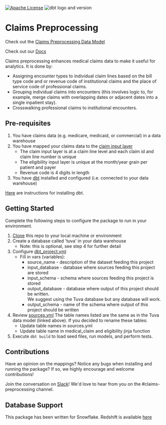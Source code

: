 [![Apache License](https://img.shields.io/badge/License-Apache%202.0-blue.svg)](https://opensource.org/licenses/Apache-2.0) ![dbt logo and version](https://img.shields.io/static/v1?logo=dbt&label=dbt-version&message=1.x&color=orange)

# Claims Preprocessing

Check out the [Claims Preprocessing Data Model](https://docs.google.com/spreadsheets/d/1NuMEhcx6D6MSyZEQ6yk0LWU0HLvaeVma8S-5zhOnbcE/edit#gid=1991587675)

Check out our [Docs](http://thetuvaproject.com/)

Claims preprocessing enhances medical claims data to make it useful for analytics.  It is done by:

- Assigning encounter types to individual claim lines based on the bill type code and or revenue code of institutional claims 
and the place of service code of professional claims.
- Grouping individual claims into encounters (this involves logic to, for example, merge claims with overlapping dates or 
adjacent dates into a single inpatient stay).
- Crosswalking professional claims to institutional encounters.


## Pre-requisites
1. You have claims data (e.g. medicare, medicaid, or commercial) in a data warehouse
2. You have mapped your claims data to the [claim input layer](https://docs.google.com/spreadsheets/d/1NuMEhcx6D6MSyZEQ6yk0LWU0HLvaeVma8S-5zhOnbcE/edit?usp=sharing)
    - The claim input layer is at a claim line level and each claim id and claim line number is unique
    - The eligibility input layer is unique at the month/year grain per patient and payer
    - Revenue code is 4 digits in length
2. You have [dbt](https://www.getdbt.com/) installed and configured (i.e. connected to your data warehouse)

[Here](https://docs.getdbt.com/dbt-cli/installation) are instructions for installing dbt.

## Getting Started
Complete the following steps to configure the package to run in your environment.

1. [Clone](https://docs.github.com/en/repositories/creating-and-managing-repositories/cloning-a-repository) this repo to your local machine or environment
2. Create a database called 'tuva' in your data warehouse
    - Note: this is optional, see step 4 for further detail
3. Configure [dbt_project.yml](/dbt_project.yml)
    - Fill in vars (variables):
        - source_name - description of the dataset feeding this project
        - input_database - database where sources feeding this project are stored
        - input_schema - schema where sources feeding this project is stored
        - output_database - database where output of this project should be written.  
        We suggest using the Tuva database but any database will work.
        - output_schema - name of the schema where output of this project should be written
4. Review [sources.yml](/sources.yml)
The table names listed are the same as in the Tuva data model (linked above).  If you decided to rename these tables:
    - Update table names in sources.yml
    - Update table name in medical_claim and eligibility jinja function
5. Execute `dbt build` to load seed files, run models, and perform tests.

## Contributions
Have an opinion on the mappings? Notice any bugs when installing and running the package? 
If so, we highly encourage and welcome contributions! 

Join the conversation on [Slack](https://tuvahealth.slack.com/ssb/redirect#/shared-invite/email)!  We'd love to hear from you on the #claims-preprocessing channel.

## Database Support
This package has been written for Snowflake.  Redshift is available [here](https://github.com/tuva-health/claims_preprocessing_redshift)
